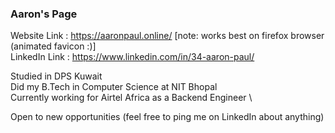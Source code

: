 ### Aaron's Page 
Website Link : https://aaronpaul.online/   [note: works best on firefox browser (animated favicon :)]  \
LinkedIn Link : https://www.linkedin.com/in/34-aaron-paul/

Studied in DPS Kuwait  \
Did my B.Tech in Computer Science at NIT Bhopal   \
Currently working for Airtel Africa as a Backend Engineer \

Open to new opportunities (feel free to ping me on LinkedIn about anything)

